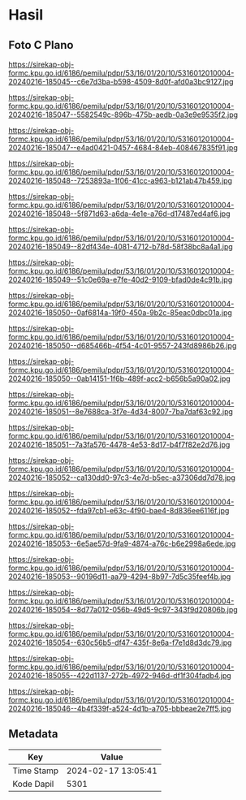 # Hasil

## Foto C Plano

https://sirekap-obj-formc.kpu.go.id/6186/pemilu/pdpr/53/16/01/20/10/5316012010004-20240216-185045--c6e7d3ba-b598-4509-8d0f-afd0a3bc9127.jpg

https://sirekap-obj-formc.kpu.go.id/6186/pemilu/pdpr/53/16/01/20/10/5316012010004-20240216-185047--5582549c-896b-475b-aedb-0a3e9e9535f2.jpg

https://sirekap-obj-formc.kpu.go.id/6186/pemilu/pdpr/53/16/01/20/10/5316012010004-20240216-185047--e4ad0421-0457-4684-84eb-408467835f91.jpg

https://sirekap-obj-formc.kpu.go.id/6186/pemilu/pdpr/53/16/01/20/10/5316012010004-20240216-185048--7253893a-1f06-41cc-a963-b121ab47b459.jpg

https://sirekap-obj-formc.kpu.go.id/6186/pemilu/pdpr/53/16/01/20/10/5316012010004-20240216-185048--5f871d63-a6da-4e1e-a76d-d17487ed4af6.jpg

https://sirekap-obj-formc.kpu.go.id/6186/pemilu/pdpr/53/16/01/20/10/5316012010004-20240216-185049--82df434e-4081-4712-b78d-58f38bc8a4a1.jpg

https://sirekap-obj-formc.kpu.go.id/6186/pemilu/pdpr/53/16/01/20/10/5316012010004-20240216-185049--51c0e69a-e7fe-40d2-9109-bfad0de4c91b.jpg

https://sirekap-obj-formc.kpu.go.id/6186/pemilu/pdpr/53/16/01/20/10/5316012010004-20240216-185050--0af6814a-19f0-450a-9b2c-85eac0dbc01a.jpg

https://sirekap-obj-formc.kpu.go.id/6186/pemilu/pdpr/53/16/01/20/10/5316012010004-20240216-185050--d685466b-4f54-4c01-9557-243fd8986b26.jpg

https://sirekap-obj-formc.kpu.go.id/6186/pemilu/pdpr/53/16/01/20/10/5316012010004-20240216-185050--0ab14151-1f6b-489f-acc2-b656b5a90a02.jpg

https://sirekap-obj-formc.kpu.go.id/6186/pemilu/pdpr/53/16/01/20/10/5316012010004-20240216-185051--8e7688ca-3f7e-4d34-8007-7ba7daf63c92.jpg

https://sirekap-obj-formc.kpu.go.id/6186/pemilu/pdpr/53/16/01/20/10/5316012010004-20240216-185051--7a3fa576-4478-4e53-8d17-b4f7f82e2d76.jpg

https://sirekap-obj-formc.kpu.go.id/6186/pemilu/pdpr/53/16/01/20/10/5316012010004-20240216-185052--ca130dd0-97c3-4e7d-b5ec-a37306dd7d78.jpg

https://sirekap-obj-formc.kpu.go.id/6186/pemilu/pdpr/53/16/01/20/10/5316012010004-20240216-185052--fda97cb1-e63c-4f90-bae4-8d836ee6116f.jpg

https://sirekap-obj-formc.kpu.go.id/6186/pemilu/pdpr/53/16/01/20/10/5316012010004-20240216-185053--6e5ae57d-9fa9-4874-a76c-b6e2998a6ede.jpg

https://sirekap-obj-formc.kpu.go.id/6186/pemilu/pdpr/53/16/01/20/10/5316012010004-20240216-185053--90196d11-aa79-4294-8b97-7d5c35feef4b.jpg

https://sirekap-obj-formc.kpu.go.id/6186/pemilu/pdpr/53/16/01/20/10/5316012010004-20240216-185054--8d77a012-056b-49d5-9c97-343f9d20806b.jpg

https://sirekap-obj-formc.kpu.go.id/6186/pemilu/pdpr/53/16/01/20/10/5316012010004-20240216-185054--630c56b5-df47-435f-8e6a-f7e1d8d3dc79.jpg

https://sirekap-obj-formc.kpu.go.id/6186/pemilu/pdpr/53/16/01/20/10/5316012010004-20240216-185055--422d1137-272b-4972-946d-df1f304fadb4.jpg

https://sirekap-obj-formc.kpu.go.id/6186/pemilu/pdpr/53/16/01/20/10/5316012010004-20240216-185046--4b4f339f-a524-4d1b-a705-bbbeae2e7ff5.jpg


## Metadata

| Key        | Value               |
| ---------- | ------------------- |
| Time Stamp | 2024-02-17 13:05:41 |
| Kode Dapil | 5301                |



